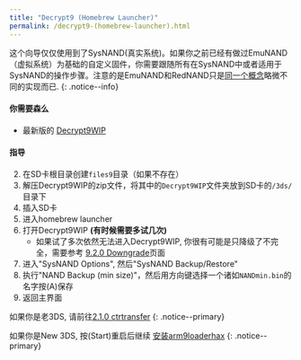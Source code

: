 ```yaml
---
title: "Decrypt9 (Homebrew Launcher)"
permalink: /decrypt9-(homebrew-launcher).html
---
```


这个向导仅仅使用到了SysNAND(真实系统)。如果你之前已经有做过EmuNAND（虚拟系统）为基础的自定义固件，你需要跟随所有在SysNAND中或者适用于SysNAND的操作步骤。注意的是EmuNAND和RedNAND只是[同一个概念](http://3dbrew.org/wiki/NAND_Redirection)略微不同的实现而已.
{: .notice--info}

#### 你需要森么

* 最新版的 [Decrypt9WIP](https://github.com/d0k3/Decrypt9WIP/releases/)

#### 指导

2. 在SD卡根目录创建`files9`目录（如果不存在）
3. 解压Decrypt9WIP的zip文件，将其中的`Decrypt9WIP`文件夹放到SD卡的`/3ds/`目录下
3. 插入SD卡
4. 进入homebrew launcher
4. 打开Decrypt9WIP **(有时候需要多试几次)**
    + 如果试了多次依然无法进入Decrypt9WIP, 你很有可能是只降级了不完全，需要参考 [9.2.0 Downgrade](9.2.0-downgrade.html)页面
4. 进入"SysNAND Options", 然后"SysNAND Backup/Restore"
5. 执行"NAND Backup (min size)"，然后用方向键选择一个诸如`NANDmin.bin`的名字按(A)保存
6. 返回主界面

如果你是老3DS, 请前往[2.1.0 ctrtransfer](2.1.0-ctrtransfer.html) 
{: .notice--primary}

如果你是New 3DS, 按(Start)重启后继续 [安装arm9loaderhax](installing-arm9loaderhax.html)
{: .notice--primary}
